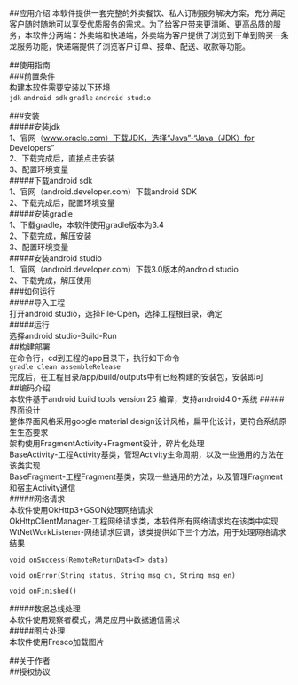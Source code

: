 ##应用介绍
本软件提供一套完整的外卖餐饮、私人订制服务解决方案，充分满足客户随时随地可以享受优质服务的需求。为了给客户带来更清晰、更高品质的服务，本软件分两端：外卖端和快递端，外卖端为客户提供了浏览到下单到购买一条龙服务功能，快递端提供了浏览客户订单、接单、配送、收款等功能。   

##使用指南   
###前置条件   
构建本软件需要安装以下环境   
```jdk``` ```android sdk``` ```gradle``` ```android studio```   

###安装   
#####安装jdk   
1、官网（www.oracle.com）下载JDK，选择“Java”-“Java（JDK）for Developers”   
2、下载完成后，直接点击安装   
3、配置环境变量   
#####下载android sdk   
1、官网（android.developer.com）下载android SDK   
2、下载完成后，配置环境变量   
#####安装gradle   
1、下载gradle，本软件使用gradle版本为3.4   
2、下载完成，解压安装   
3、配置环境变量   
#####安装android studio   
1、官网（android.developer.com）下载3.0版本的android studio   
2、下载完成，解压使用   
###如何运行   
#####导入工程   
打开android studio，选择File-Open，选择工程根目录，确定   
#####运行   
选择android studio-Build-Run   
##构建部署   
在命令行，cd到工程的app目录下，执行如下命令   
```gradle clean assembleRelease```    
完成后，在工程目录/app/build/outputs中有已经构建的安装包，安装即可   
##编码介绍  
本软件基于android build tools version 25 编译，支持android4.0+系统
#####界面设计   
整体界面风格采用google material design设计风格，扁平化设计，更符合系统原生生态要求  
架构使用FragmentActivity+Fragment设计，碎片化处理   
BaseActivity-工程Activity基类，管理Activity生命周期，以及一些通用的方法在该类实现   
BaseFragment-工程Fragment基类，实现一些通用的方法，以及管理Fragment和宿主Activity通信  
#####网络请求   
本软件使用OkHttp3+GSON处理网络请求   
OkHttpClientManager-工程网络请求类，本软件所有网络请求均在该类中实现   
WtNetWorkListener-网络请求回调，该类提供如下三个方法，用于处理网络请求结果   

```void onSuccess(RemoteReturnData<T> data)```   

```void onError(String status, String msg_cn, String msg_en)```   
   
```void onFinished()```

#####数据总线处理   
本软件使用观察者模式，满足应用中数据通信需求   
#####图片处理   
本软件使用Fresco加载图片

##关于作者   
##授权协议  

